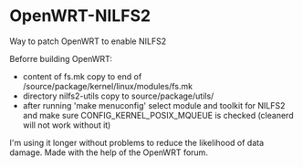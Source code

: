 # OpenWRT-NILFS2
Way to patch OpenWRT to enable NILFS2

Beforre building OpenWRT:
- content of fs.mk copy to end of /source/package/kernel/linux/modules/fs.mk 
- directory nilfs2-utils copy to source/package/utils/ 
- after running 'make menuconfig' select module and toolkit for NILFS2 and make sure CONFIG_KERNEL_POSIX_MQUEUE is checked (cleanerd will not work without it)

I'm using it longer without problems to reduce the likelihood of data damage.
Made with the help of the OpenWRT forum.
